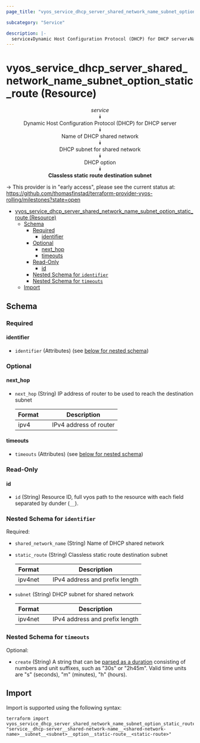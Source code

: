 ```yaml
---
page_title: "vyos_service_dhcp_server_shared_network_name_subnet_option_static_route Resource - vyos"

subcategory: "Service"

description: |-
  service⯯Dynamic Host Configuration Protocol (DHCP) for DHCP server⯯Name of DHCP shared network⯯DHCP subnet for shared network⯯DHCP option⯯Classless static route destination subnet
---
```


# vyos_service_dhcp_server_shared_network_name_subnet_option_static_route (Resource)
<center>


*service*  
⯯  
Dynamic Host Configuration Protocol (DHCP) for DHCP server  
⯯  
Name of DHCP shared network  
⯯  
DHCP subnet for shared network  
⯯  
DHCP option  
⯯  
**Classless static route destination subnet**


</center>

-> This provider is in "early access", please see the current status at: https://github.com/thomasfinstad/terraform-provider-vyos-rolling/milestones?state=open

<!--TOC-->

- [vyos_service_dhcp_server_shared_network_name_subnet_option_static_route (Resource)](#vyos_service_dhcp_server_shared_network_name_subnet_option_static_route-resource)
  - [Schema](#schema)
    - [Required](#required)
      - [identifier](#identifier)
    - [Optional](#optional)
      - [next_hop](#next_hop)
      - [timeouts](#timeouts)
    - [Read-Only](#read-only)
      - [id](#id)
    - [Nested Schema for `identifier`](#nested-schema-for-identifier)
    - [Nested Schema for `timeouts`](#nested-schema-for-timeouts)
  - [Import](#import)

<!--TOC-->

<!-- schema generated by tfplugindocs -->
## Schema

### Required

#### identifier
- `identifier` (Attributes) (see [below for nested schema](#nestedatt--identifier))

### Optional

#### next_hop
- `next_hop` (String) IP address of router to be used to reach the destination subnet

    |  Format  &emsp;|  Description             |
    |----------|--------------------------|
    |  ipv4    &emsp;|  IPv4 address of router  |
#### timeouts
- `timeouts` (Attributes) (see [below for nested schema](#nestedatt--timeouts))

### Read-Only

#### id
- `id` (String) Resource ID, full vyos path to the resource with each field separated by dunder (`__`).

<a id="nestedatt--identifier"></a>
### Nested Schema for `identifier`

Required:

- `shared_network_name` (String) Name of DHCP shared network
- `static_route` (String) Classless static route destination subnet

    |  Format   &emsp;|  Description                     |
    |-----------|----------------------------------|
    |  ipv4net  &emsp;|  IPv4 address and prefix length  |
- `subnet` (String) DHCP subnet for shared network

    |  Format   &emsp;|  Description                     |
    |-----------|----------------------------------|
    |  ipv4net  &emsp;|  IPv4 address and prefix length  |


<a id="nestedatt--timeouts"></a>
### Nested Schema for `timeouts`

Optional:

- `create` (String) A string that can be [parsed as a duration](https://pkg.go.dev/time#ParseDuration) consisting of numbers and unit suffixes, such as &#34;30s&#34; or &#34;2h45m&#34;. Valid time units are &#34;s&#34; (seconds), &#34;m&#34; (minutes), &#34;h&#34; (hours).

## Import

Import is supported using the following syntax:

```shell
terraform import vyos_service_dhcp_server_shared_network_name_subnet_option_static_route.example "service__dhcp-server__shared-network-name__<shared-network-name>__subnet__<subnet>__option__static-route__<static-route>"
```
